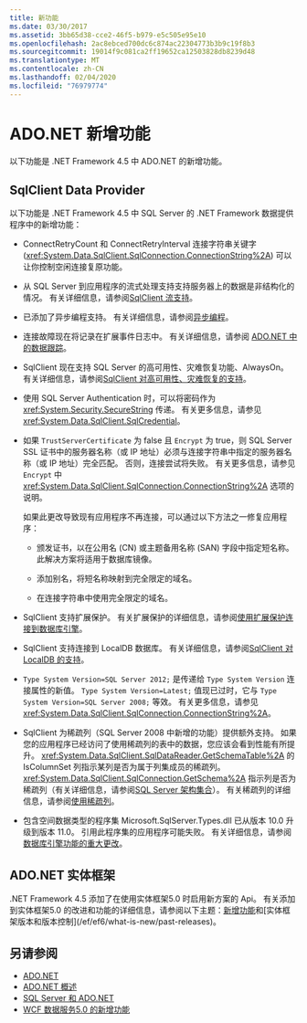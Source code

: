 ```yaml
---
title: 新功能
ms.date: 03/30/2017
ms.assetid: 3bb65d38-cce2-46f5-b979-e5c505e95e10
ms.openlocfilehash: 2ac8ebced700dc6c874ac22304773b3b9c19f8b3
ms.sourcegitcommit: 19014f9c081ca2ff19652ca12503828db8239d48
ms.translationtype: MT
ms.contentlocale: zh-CN
ms.lasthandoff: 02/04/2020
ms.locfileid: "76979774"
---
```

# <a name="whats-new-in-adonet"></a>ADO.NET 新增功能

以下功能是 .NET Framework 4.5 中 ADO.NET 的新增功能。

## <a name="sqlclient-data-provider"></a>SqlClient Data Provider

以下功能是 .NET Framework 4.5 中 SQL Server 的 .NET Framework 数据提供程序中的新增功能：

- ConnectRetryCount 和 ConnectRetryInterval 连接字符串关键字 (<xref:System.Data.SqlClient.SqlConnection.ConnectionString%2A>) 可以让你控制空闲连接复原功能。

- 从 SQL Server 到应用程序的流式处理支持支持服务器上的数据是非结构化的情况。  有关详细信息，请参阅[SqlClient 流支持](sqlclient-streaming-support.md)。

- 已添加了异步编程支持。  有关详细信息，请参阅[异步编程](asynchronous-programming.md)。

- 连接故障现在将记录在扩展事件日志中。 有关详细信息，请参阅 [ADO.NET 中的数据跟踪](data-tracing.md)。

- SqlClient 现在支持 SQL Server 的高可用性、灾难恢复功能、AlwaysOn。 有关详细信息，请参阅[SqlClient 对高可用性、灾难恢复的支持](./sql/sqlclient-support-for-high-availability-disaster-recovery.md)。

- 使用 SQL Server Authentication 时，可以将密码作为 <xref:System.Security.SecureString> 传递。 有关更多信息，请参见<xref:System.Data.SqlClient.SqlCredential>。

- 如果 `TrustServerCertificate` 为 false 且 `Encrypt` 为 true，则 SQL Server SSL 证书中的服务器名称（或 IP 地址）必须与连接字符串中指定的服务器名称（或 IP 地址）完全匹配。 否则，连接尝试将失败。 有关更多信息，请参见 `Encrypt` 中 <xref:System.Data.SqlClient.SqlConnection.ConnectionString%2A> 选项的说明。

  如果此更改导致现有应用程序不再连接，可以通过以下方法之一修复应用程序：

  - 颁发证书，以在公用名 (CN) 或主题备用名称 (SAN) 字段中指定短名称。 此解决方案将适用于数据库镜像。

  - 添加别名，将短名称映射到完全限定的域名。

  - 在连接字符串中使用完全限定的域名。

- SqlClient 支持扩展保护。 有关扩展保护的详细信息，请参阅[使用扩展保护连接到数据库引擎](/sql/database-engine/configure-windows/connect-to-the-database-engine-using-extended-protection)。

- SqlClient 支持连接到 LocalDB 数据库。 有关详细信息，请参阅[SqlClient 对 LocalDB 的支持](./sql/sqlclient-support-for-localdb.md)。

- `Type System Version=SQL Server 2012;` 是传递给 `Type System Version` 连接属性的新值。 `Type System Version=Latest;` 值现已过时，它与 `Type System Version=SQL Server 2008;` 等效。 有关更多信息，请参见<xref:System.Data.SqlClient.SqlConnection.ConnectionString%2A>。

- SqlClient 为稀疏列（SQL Server 2008 中新增的功能）提供额外支持。 如果您的应用程序已经访问了使用稀疏列的表中的数据，您应该会看到性能有所提升。 <xref:System.Data.SqlClient.SqlDataReader.GetSchemaTable%2A> 的 IsColumnSet 列指示某列是否为属于列集成员的稀疏列。 <xref:System.Data.SqlClient.SqlConnection.GetSchema%2A> 指示列是否为稀疏列（有关详细信息，请参阅[SQL Server 架构集合](sql-server-schema-collections.md)）。 有关稀疏列的详细信息，请参阅[使用稀疏列](/sql/relational-databases/tables/use-sparse-columns)。

- 包含空间数据类型的程序集 Microsoft.SqlServer.Types.dll 已从版本 10.0 升级到版本 11.0。 引用此程序集的应用程序可能失败。 有关详细信息，请参阅[数据库引擎功能的重大更改](https://docs.microsoft.com/previous-versions/sql/sql-server-2012/ms143179(v=sql.110))。

## <a name="adonet-entity-framework"></a>ADO.NET 实体框架

.NET Framework 4.5 添加了在使用实体框架5.0 时启用新方案的 Api。 有关添加到实体框架5.0 的改进和功能的详细信息，请参阅以下主题：[新增功能](https://docs.microsoft.com/previous-versions/gg696190(v=vs.103))和[实体框架版本和版本控制](/ef/ef6/what-is-new/past-releases)。

## <a name="see-also"></a>另请参阅

- [ADO.NET](index.md)
- [ADO.NET 概述](ado-net-overview.md)
- [SQL Server 和 ADO.NET](./sql/index.md)
- [WCF 数据服务5.0 的新增功能](https://docs.microsoft.com/previous-versions/dotnet/wcf-data-services/ee373845(v=vs.103))
